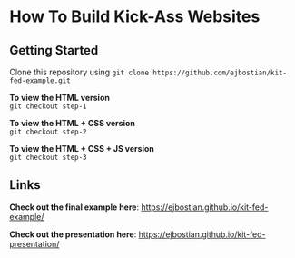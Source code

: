 # How To Build Kick-Ass Websites

## Getting Started
Clone this repository using `git clone https://github.com/ejbostian/kit-fed-example.git`

**To view the HTML version** <br />
`git checkout step-1`

**To view the HTML + CSS version** <br />
`git checkout step-2`

**To view the HTML + CSS + JS version** <br />
`git checkout step-3` <br />

## Links

**Check out the final example here**: https://ejbostian.github.io/kit-fed-example/

**Check out the presentation here**: https://ejbostian.github.io/kit-fed-presentation/

